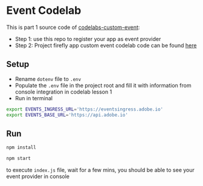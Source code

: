 # Event Codelab

This is part 1 source code of [codelabs-custom-event](https://github.com/AdobeDocs/adobeio-codelabs-custom-event):

* Step 1: use this repo to register your app as event provider
* Step 2: Project firefly app custom event codelab code can be found [here](https://github.com/AdobeDocs/adobeio-codelab-customevent-demo)
 

## Setup
- Rename `dotenv` file to `.env`
- Populate the `.env` file in the project root and fill it with information from console integration in codelab lesson 1
- Run in terminal 
```bash
export EVENTS_INGRESS_URL='https://eventsingress.adobe.io'
export EVENTS_BASE_URL='https://api.adobe.io'
```

## Run
```bash
npm install
```
```bash
npm start
```
to execute `index.js` file, wait for a few mins, you should be able to see your event provider in console 
